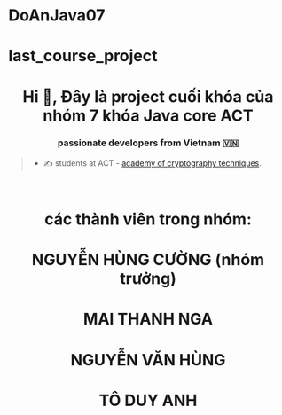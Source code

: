 # DoAnJava07
# last_course_project
<h1 align="center">Hi 👋, Đây là project cuối khóa của nhóm 7 khóa Java core ACT </h1>
<p align="center">
  <h3 align="center">passionate developers from Vietnam 🇻🇳 </h3>
</p>


>- ✍ students at ACT - [academy of cryptography techniques](https://actvn.edu.vn/).

<br />
<h1 align="center"> các thành viên trong nhóm:</h1>
<h1 align="center"> NGUYỄN HÙNG CƯỜNG (nhóm trưởng) </h1>
<h1 align="center"> MAI THANH NGA </h1>
<h1 align="center"> NGUYỄN VĂN HÙNG</h1>
<h1 align="center"> TÔ DUY ANH</h1>



